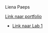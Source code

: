 Liena Paeps

[Link naar portfolio](https://github.com/lienapaeps/2imd-webtechadvanced-portfolio)

* [Link naar Lab 1](https://github.com/ellendeveth/2imd-webtechadvanced-lab1)

